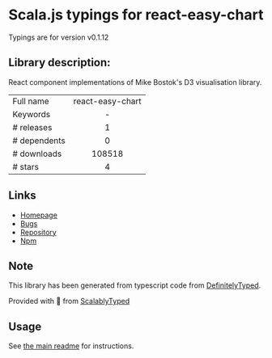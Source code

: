 
# Scala.js typings for react-easy-chart

Typings are for version v0.1.12

## Library description:
React component implementations of Mike Bostok's D3 visualisation library.

|                    |                 |
| ------------------ | :-------------: |
| Full name          | react-easy-chart |
| Keywords           | - |
| # releases         | 1 |
| # dependents       | 0 |
| # downloads        | 108518 |
| # stars            | 4 |

## Links
- [Homepage](https://github.com/rma-consulting/react-easy-chart#readme)
- [Bugs](https://github.com/rma-consulting/react-easy-chart/issues)
- [Repository](https://github.com/rma-consulting/react-easy-chart)
- [Npm](https://www.npmjs.com/package/react-easy-chart)
    


## Note
This library has been generated from typescript code from [DefinitelyTyped](https://definitelytyped.org).

Provided with :purple_heart: from [ScalablyTyped](https://github.com/oyvindberg/ScalablyTyped)

## Usage
See [the main readme](../../readme.md) for instructions.


